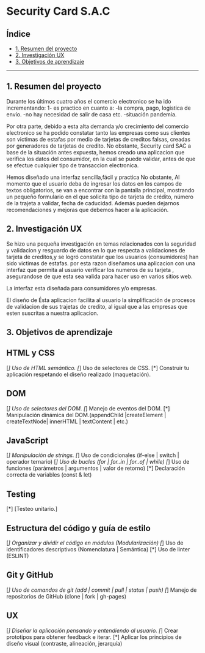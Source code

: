 # Security Card S.A.C

## Índice

* [1. Resumen del proyecto](#1-resumen-del-proyecto)
* [2. Investigación UX](#2-investigacion-UX)
* [3. Objetivos de aprendizaje](#3-objetivos-de-aprendizaje)

***

## 1. Resumen del proyecto

Durante los últimos cuatro años el comercio electronico se ha ido incrementando:
1- es practico en cuanto a:
-la compra, pago, logistica de envío.
-no hay necesidad de salir de casa etc.
-situación pandemia.

Por otra parte, debido a esta alta demanda y/o crecimiento del comercio electronico se ha podido constatar tanto las empresas como sus clientes son victimas de estafas por medio de tarjetas de creditos falsas, creadas por generadores de tarjetas de credito. No obstante, Security card SAC a base de la situación antes expuesta, hemos creado una aplicacion que verifica los datos del consumidor, en la cual se puede validar, antes de que se efectue cualquier tipo de transaccion electronica.

Hemos diseñado una interfaz sencilla,fácil y practica No obstante,  Al momento que el usuario deba de ingresar los datos en los campos de textos obligatorios, se van a encontrar con la pantalla principal, mostrando un pequeño formulario en el que solicita tipo de tarjeta de crédito, número de la trajeta a validar, fecha de caducidad. Además pueden dejarnos recomendaciones y  mejoras que debemos hacer a la aplicación.

## 2. Investigación UX

Se hizo una pequeña investigación en temas relacionados con la seguridad y validacion y resguardo de datos en lo que respecta a validaciones de tarjeta de creditos,y se logró constatar que los usuarios (consumidores) han sido victimas de estafas. por esta razon diseñamos una aplicacion con una interfaz que permita al usuario verificar los numeros de su tarjeta , asegurandose de que esta sea valida para hacer uso en varios sitios web.

La interfaz esta diseñada para consumidores y/o empresas.

El diseño de Ésta aplicacion facilita al usuario la simplificación de procesos de validacion de sus trajetas de credito, al igual que a las empresas que esten suscritas a nuestra aplicacion.



## 3. Objetivos de aprendizaje

## HTML y CSS

[*] Uso de HTML semántico.
[*] Uso de selectores de CSS.
[*] Construir tu aplicación respetando el diseño realizado (maquetación).

## DOM

[*] Uso de selectores del DOM.
[*] Manejo de eventos del DOM.
[*] Manipulación dinámica del DOM.(appendChild |createElement | createTextNode| innerHTML | textContent | etc.)

## JavaScript

[*] Manipulación de strings.
[*] Uso de condicionales (if-else | switch | operador ternario)
[*] Uso de bucles (for | for..in | for..of | while)
[*] Uso de funciones (parámetros | argumentos | valor de retorno)
[*] Declaración correcta de variables (const & let)

## Testing

[*] [Testeo unitario.]

## Estructura del código y guía de estilo

[*] Organizar y dividir el código en módulos (Modularización)
[*] Uso de identificadores descriptivos (Nomenclatura | Semántica)
[*] Uso de linter (ESLINT)

## Git y GitHub

[*] Uso de comandos de git (add | commit | pull | status | push)
[*] Manejo de repositorios de GitHub (clone | fork | gh-pages)

## UX

[*] Diseñar la aplicación pensando y entendiendo al usuario.
[*] Crear prototipos para obtener feedback e iterar.
[*] Aplicar los principios de diseño visual (contraste, alineación, jerarquía)




